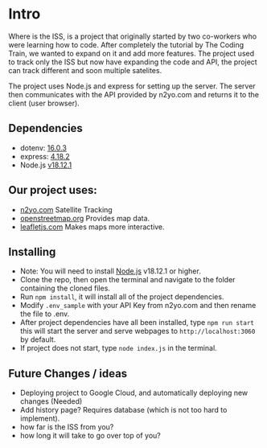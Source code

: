 # Intro
Where is the ISS, is a project that originally started by two co-workers who were learning how to code. After completely the tutorial by The Coding Train, we wanted to expand on it and add more features. The project used to track only the ISS but now have expanding the code and API, the project can track different and soon multiple satelites. 

The project uses Node.js and express for setting up the server. The server then communicates with the API provided by n2yo.com and returns it to the client (user browser).

## Dependencies 
- dotenv: [16.0.3](https://www.npmjs.com/package/dotenv)
- express: [4.18.2](https://www.npmjs.com/package/express)
- Node.js [v18.12.1](https://nodejs.org/en/download/)

## Our project uses:
- [n2yo.com](https://n2yo.com) Satellite Tracking
- [openstreetmap.org](https://openstreetmap.org) Provides map data.
- [leafletjs.com](https://leafletjs.com/) Makes maps more interactive. 

## Installing
- Note: You will need to install [Node.js](https://nodejs.org/en/download/) v18.12.1 or higher.
- Clone the repo, then open the terminal and navigate to the folder containing the cloned files. 
- Run `npm install`, it will install all of the project dependencies. 
- Modify `.env_sample` with your API Key from n2yo.com and then rename the file to .env. 
- After project dependencies have all been installed, type `npm run start` this will start the server and serve webpages to `http://localhost:3060` by default.
- If project does not start, type `node index.js` in the terminal. 

## Future Changes / ideas
- Deploying project to Google Cloud, and automatically deploying new changes (Needed)
- Add history page? Requires database (which is not too hard to implement).
- how far is the ISS from you?
- how long it will take to go over top of you?
